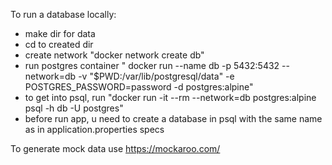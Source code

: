To run a database locally:
- make dir for data
- cd to created dir
- create network "docker network create db"
- run postgres container
" docker run --name db -p 5432:5432 --network=db -v "$PWD:/var/lib/postgresql/data" -e POSTGRES_PASSWORD=password -d postgres:alpine" 
- to get into psql, run "docker run -it --rm --network=db postgres:alpine psql -h db -U postgres"
- before run app, u need to create a database in psql with the same name as in application.properties specs

To generate mock data use https://mockaroo.com/